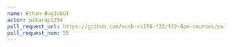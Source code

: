 ```yaml
---
name: Ethan-BugJobUI
actor: pikarap1234
pull_request_url: https://github.com/ucsb-cs156-f22/f22-6pm-courses/pull/55
pull_request_num: 55
---
```

